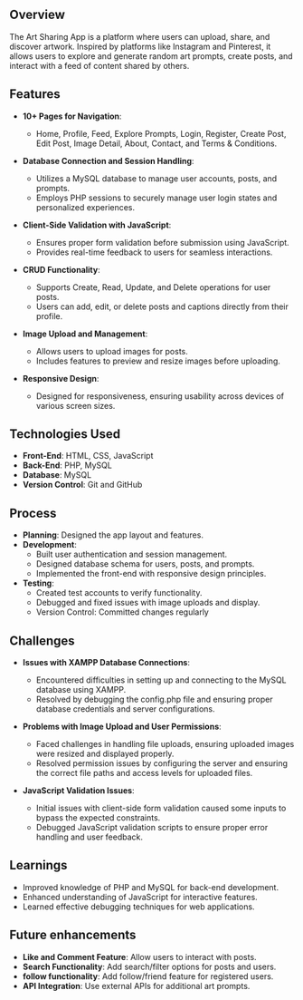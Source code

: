 ## Overview
The Art Sharing App is a platform where users can upload, share, and discover artwork. Inspired by platforms like Instagram and Pinterest, it allows users to explore and generate random art prompts, create posts, and interact with a feed of content shared by others.

## Features
- **10+ Pages for Navigation**:
    - Home, Profile, Feed, Explore Prompts, Login, Register, Create Post, Edit Post, Image Detail, About, Contact, and Terms & Conditions.

- **Database Connection and Session Handling**:
    - Utilizes a MySQL database to manage user accounts, posts, and prompts.
    - Employs PHP sessions to securely manage user login states and personalized experiences.

- **Client-Side Validation with JavaScript**:
    - Ensures proper form validation before submission using JavaScript.
    - Provides real-time feedback to users for seamless interactions.

- **CRUD Functionality**:
    - Supports Create, Read, Update, and Delete operations for user posts.
    - Users can add, edit, or delete posts and captions directly from their profile.

- **Image Upload and Management**:
    - Allows users to upload images for posts.
    - Includes features to preview and resize images before uploading.

- **Responsive Design**:
    - Designed for responsiveness, ensuring usability across devices of various screen sizes.

## Technologies Used
- **Front-End**: HTML, CSS, JavaScript
- **Back-End**: PHP, MySQL
- **Database**: MySQL
- **Version Control**: Git and GitHub

## Process
- **Planning**: Designed the app layout and features.
- **Development**: 
    - Built user authentication and session management.
    - Designed database schema for users, posts, and prompts.
    - Implemented the front-end with responsive design principles.
- **Testing**:
    - Created test accounts to verify functionality.
    - Debugged and fixed issues with image uploads and display.
    - Version Control: Committed changes regularly

## Challenges
- **Issues with XAMPP Database Connections**:
    - Encountered difficulties in setting up and connecting to the MySQL database using XAMPP. 
    - Resolved by debugging the config.php file and ensuring proper database credentials and server configurations.

- **Problems with Image Upload and User Permissions**:
    - Faced challenges in handling file uploads, ensuring uploaded images were resized and displayed properly. 
    - Resolved permission issues by configuring the server and ensuring the correct file paths and access levels for uploaded files.

- **JavaScript Validation Issues**:
    - Initial issues with client-side form validation caused some inputs to bypass the expected constraints. 
    - Debugged JavaScript validation scripts to ensure proper error handling and user feedback.

## Learnings
- Improved knowledge of PHP and MySQL for back-end development.
- Enhanced understanding of JavaScript for interactive features.
- Learned effective debugging techniques for web applications.

## Future enhancements
- **Like and Comment Feature**: Allow users to interact with posts.
- **Search Functionality**: Add search/filter options for posts and users.
- **follow functionality**: Add follow/friend feature for registered users.
- **API Integration**: Use external APIs for additional art prompts.